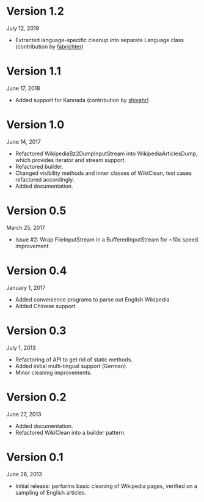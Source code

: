 Version 1.2
===========
July 12, 2019

+ Extracted language-specific cleanup into separate Language class (contribution by [fabrichter](https://github.com/fabrichter))

Version 1.1
===========
June 17, 2018

+ Added support for Kannada (contribution by [shivahr](https://github.com/shivahr))

Version 1.0
===========
June 14, 2017

+ Refactored WikipediaBz2DumpInputStream into WikipediaArticlesDump, which provides iterator and stream support.
+ Refactored builder.
+ Changed visibility methods and inner classes of WikiClean, test cases refactored accordingly.
+ Added documentation.

Version 0.5
===========
March 25, 2017

+ Issue #2: Wrap FileInputStream in a BufferedInputStream for ~10x speed improvement

Version 0.4
===========
January 1, 2017

+ Added convenience programs to parse out English Wikipedia.
+ Added Chinese support.

Version 0.3
===========
July 1, 2013

+ Refactoring of API to get rid of static methods.
+ Added initial multi-lingual support (German).
+ Minor cleaning improvements.

Version 0.2
===========
June 27, 2013

+ Added documentation.
+ Refactored WikiClean into a builder pattern.

Version 0.1
===========
June 26, 2013

+ Initial release: performs basic cleaning of Wikipedia pages, verified on a sampling of English articles.
